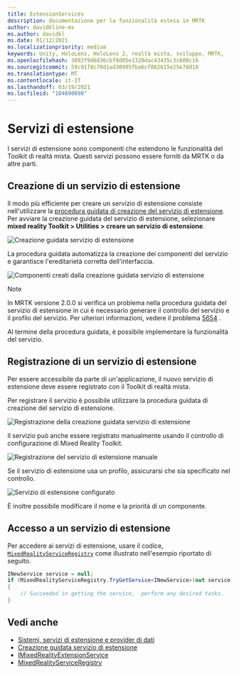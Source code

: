 ```yaml
---
title: ExtensionServices
description: documentazione per la funzionalità estesa in MRTK
author: davidkline-ms
ms.author: davidkl
ms.date: 01/12/2021
ms.localizationpriority: medium
keywords: Unity, HoloLens, HoloLens 2, realtà mista, sviluppo, MRTK,
ms.openlocfilehash: 3092f9d6836cbf0d05e1320dac43435c3c600c16
ms.sourcegitcommit: 59c91f8c70d1ad30995fba6cf862615e25e78d10
ms.translationtype: MT
ms.contentlocale: it-IT
ms.lasthandoff: 03/19/2021
ms.locfileid: "104690898"
---
```

# <a name="extension-services"></a>Servizi di estensione

I servizi di estensione sono componenti che estendono le funzionalità del Toolkit di realtà mista. Questi servizi possono essere forniti da MRTK o da altre parti.

## <a name="creating-an-extension-service"></a>Creazione di un servizio di estensione

Il modo più efficiente per creare un servizio di estensione consiste nell'utilizzare la [procedura guidata di creazione del servizio di estensione](../Tools/ExtensionServiceCreationWizard.md).
Per avviare la creazione guidata del servizio di estensione, selezionare **mixed reality Toolkit > Utilities > creare un servizio di estensione**.

![Creazione guidata servizio di estensione](../Images/ExtensionWizard/ExtensionServiceCreationWizard.png)

La procedura guidata automatizza la creazione dei componenti del servizio e garantisce l'ereditarietà corretta dell'interfaccia.

![Componenti creati dalla creazione guidata servizio di estensione](../Images/ExtensionWizard/ExtensionServiceComponents.png)

> [!Note]
> In MRTK versione 2.0.0 si verifica un problema nella procedura guidata del servizio di estensione in cui è necessario generare il controllo del servizio e il profilo del servizio. Per ulteriori informazioni, vedere il problema [5654](https://github.com/microsoft/MixedRealityToolkit-Unity/issues/5654) .

Al termine della procedura guidata, è possibile implementare la funzionalità del servizio.

## <a name="registering-an-extension-service"></a>Registrazione di un servizio di estensione

Per essere accessibile da parte di un'applicazione, il nuovo servizio di estensione deve essere registrato con il Toolkit di realtà mista.

Per registrare il servizio è possibile utilizzare la procedura guidata di creazione del servizio di estensione.

![Registrazione della creazione guidata servizio di estensione](../Images/ExtensionWizard/ExtensionServiceWizardRegister.png)

Il servizio può anche essere registrato manualmente usando il controllo di configurazione di Mixed Reality Toolkit.

![Registrazione del servizio di estensione manuale](../Images/Profiles/RegisterExtensionService.png)

Se il servizio di estensione usa un profilo, assicurarsi che sia specificato nel controllo.

![Servizio di estensione configurato](../Images/Profiles/ConfiguredExtensionService.png)

È inoltre possibile modificare il nome e la priorità di un componente.

## <a name="accessing-an-extension-service"></a>Accesso a un servizio di estensione

Per accedere ai servizi di estensione, usare il codice, [`MixedRealityServiceRegistry`](xref:Microsoft.MixedReality.Toolkit.MixedRealityServiceRegistry) come illustrato nell'esempio riportato di seguito.

```c#
INewService service = null;
if (MixedRealityServiceRegistry.TryGetService<INewService>(out service))
{
    // Succeeded in getting the service,  perform any desired tasks.
}
```

## <a name="see-also"></a>Vedi anche

- [Sistemi, servizi di estensione e provider di dati](../../architecture/SystemsExtensionsProviders.md)
- [Creazione guidata servizio di estensione](../Tools/ExtensionServiceCreationWizard.md)
- [IMixedRealityExtensionService](xref:Microsoft.MixedReality.Toolkit.IMixedRealityExtensionService)
- [MixedRealityServiceRegistry](xref:Microsoft.MixedReality.Toolkit.MixedRealityServiceRegistry)
